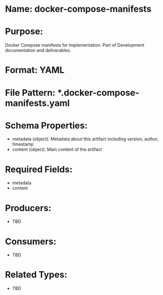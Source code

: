 # Name: docker-compose-manifests

# Purpose:
Docker Compose manifests for Implementation. Part of Development documentation and deliverables.

# Format: YAML

# File Pattern: *.docker-compose-manifests.yaml

# Schema Properties:
- metadata (object): Metadata about this artifact including version, author, timestamp
- content (object): Main content of the artifact

# Required Fields:
- metadata
- content

# Producers:
- TBD

# Consumers:
- TBD

# Related Types:
- TBD
